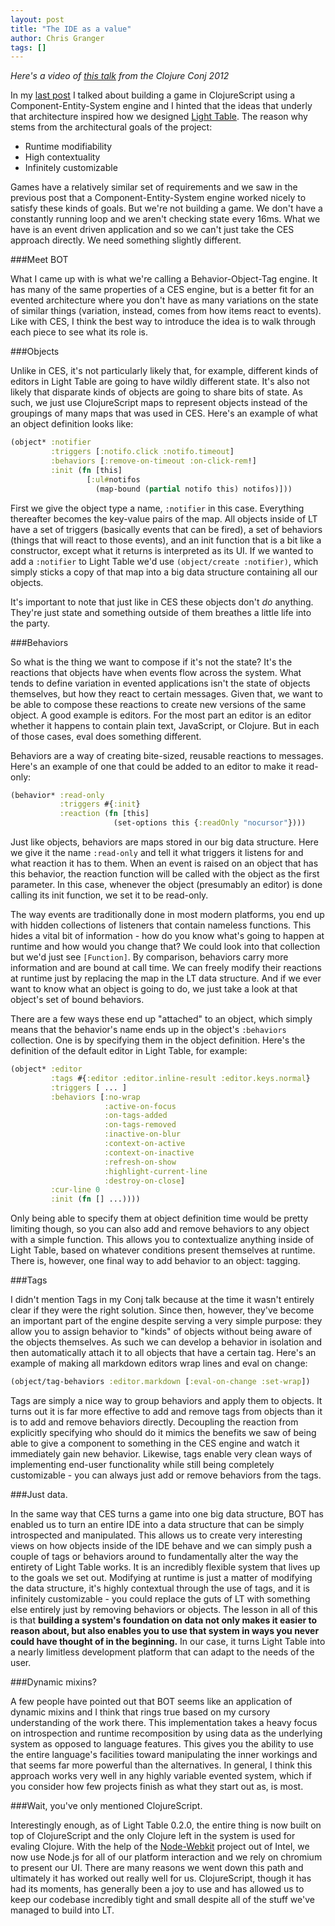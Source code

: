 ```yaml
---
layout: post
title: "The IDE as a value"
author: Chris Granger
tags: []
---
```


_Here's a video of [this talk][talk] from the Clojure Conj 2012_

In my [last post][lp] I talked about building a game in ClojureScript using a Component-Entity-System engine and I hinted that the ideas that underly that architecture inspired how we designed [Light Table][lt]. The reason why stems from the architectural goals of the project:

* Runtime modifiability
* High contextuality
* Infinitely customizable

Games have a relatively similar set of requirements and we saw in the previous post that a Component-Entity-System engine worked nicely to satisfy these kinds of goals. But we're not building a game. We don't have a constantly running loop and we aren't checking state every 16ms. What we have is an event driven application and so we can't just take the CES approach directly. We need something slightly different.

###Meet BOT

What I came up with is what we're calling a Behavior-Object-Tag engine. It has many of the same properties of a CES engine, but is a better fit for an evented architecture where you don't have as many variations on the state of similar things (variation, instead, comes from how items react to events). Like with CES, I think the best way to introduce the idea is to walk through each piece to see what its role is.

###Objects

Unlike in CES, it's not particularly likely that, for example, different kinds of editors in Light Table are going to have wildly different state. It's also not likely that disparate kinds of objects are going to share bits of state. As such, we just use ClojureScript maps to represent objects instead of the groupings of many maps that was used in CES. Here's an example of what an object definition looks like:

```clojure
(object* :notifier
         :triggers [:notifo.click :notifo.timeout]
         :behaviors [:remove-on-timeout :on-click-rem!]
         :init (fn [this]
                 [:ul#notifos
                   (map-bound (partial notifo this) notifos)]))
```

First we give the object type a name, `:notifier` in this case. Everything thereafter becomes the key-value pairs of the map. All objects inside of LT have a set of triggers (basically events that can be fired), a set of behaviors (things that will react to those events), and an init function that is a bit like a constructor, except what it returns is interpreted as its UI. If we wanted to add a `:notifier` to Light Table we'd use `(object/create :notifier)`, which simply sticks a copy of that map into a big data structure containing all our objects.

It's important to note that just like in CES these objects don't *do* anything. They're just state and something outside of them breathes a little life into the party.

###Behaviors

So what is the thing we want to compose if it's not the state? It's the reactions that objects have when events flow across the system. What tends to define variation in evented applications isn't the state of objects themselves, but how they react to certain messages. Given that, we want to be able to compose these reactions to create new versions of the same object. A good example is editors. For the most part an editor is an editor whether it happens to contain plain text, JavaScript, or Clojure. But in each of those cases, eval does something different.

Behaviors are a way of creating bite-sized, reusable reactions to messages. Here's an example of one that could be added to an editor to make it read-only:

```clojure
(behavior* :read-only
           :triggers #{:init}
           :reaction (fn [this]
                       (set-options this {:readOnly "nocursor"})))
```

Just like objects, behaviors are maps stored in our big data structure. Here we give it the name `:read-only` and tell it what triggers it listens for and what reaction it has to them. When an event is raised on an object that has this behavior, the reaction function will be called with the object as the first parameter. In this case, whenever the object (presumably an editor) is done calling its init function, we set it to be read-only.

The way events are traditionally done in most modern platforms, you end up with hidden collections of listeners that contain nameless functions. This hides a vital bit of information - how do you know what's going to happen at runtime and how would you change that? We could look into that collection but we'd just see `[Function]`. By comparison, behaviors carry more information and are bound at call time. We can freely modify their reactions at runtime just by replacing the map in the LT data structure. And if we ever want to know what an object is going to do, we just take a look at that object's set of bound behaviors.

There are a few ways these end up "attached" to an object, which simply means that the behavior's name ends up in the object's `:behaviors` collection. One is by specifying them in the object definition. Here's the definition of the default editor in Light Table, for example:

```clojure
(object* :editor
         :tags #{:editor :editor.inline-result :editor.keys.normal}
         :triggers [ ... ]
         :behaviors [:no-wrap
                     :active-on-focus
                     :on-tags-added
                     :on-tags-removed
                     :inactive-on-blur
                     :context-on-active
                     :context-on-inactive
                     :refresh-on-show
                     :highlight-current-line
                     :destroy-on-close]
         :cur-line 0
         :init (fn [] ...))))
```

Only being able to specify them at object definition time would be pretty limiting though, so you can also add and remove behaviors to any object with a simple function. This allows you to contextualize anything inside of Light Table, based on whatever conditions present themselves at runtime. There is, however, one final way to add behavior to an object: tagging.

###Tags

I didn't mention Tags in my Conj talk because at the time it wasn't entirely clear if they were the right solution. Since then, however, they've become an important part of the engine despite serving a very simple purpose: they allow you to assign behavior to "kinds" of objects without being aware of the objects themselves. As such we can develop a behavior in isolation and then automatically attach it to all objects that have a certain tag. Here's an example of making all markdown editors wrap lines and eval on change:

```clojure
(object/tag-behaviors :editor.markdown [:eval-on-change :set-wrap])
```

Tags are simply a nice way to group behaviors and apply them to objects. It turns out it is far more effective to add and remove tags from objects than it is to add and remove behaviors directly. Decoupling the reaction from explicitly specifying who should do it mimics the benefits we saw of being able to give a component to something in the CES engine and watch it immediately gain new behavior. Likewise, tags enable very clean ways of implementing end-user functionality while still being completely customizable - you can always just add or remove behaviors from the tags.

###Just data.

In the same way that CES turns a game into one big data structure, BOT has enabled us to turn an entire IDE into a data structure that can be simply introspected and manipulated. This allows us to create very interesting views on how objects inside of the IDE behave and we can simply push a couple of tags or behaviors around to fundamentally alter the way the entirety of Light Table works. It is an incredibly flexible system that lives up to the goals we set out. Modifying at runtime is just a matter of modifying the data structure, it's highly contextual through the use of tags, and it is infinitely customizable - you could replace the guts of LT with something else entirely just by removing behaviors or objects. The lesson in all of this is that **building a system's foundation on data not only makes it easier to reason about, but also enables you to use that system in ways you never could have thought of in the beginning.** In our case, it turns Light Table into a nearly limitless development platform that can adapt to the needs of the user.

###Dynamic mixins?

A few people have pointed out that BOT seems like an application of dynamic mixins and I think that rings true based on my cursory understanding of the work there. This implementation takes a heavy focus on introspection and runtime recomposition by using data as the underlying system as opposed to language features. This gives you the ability to use the entire language's facilities toward manipulating the inner workings and that seems far more powerful than the alternatives. In general, I think this approach works very well in any highly variable evented system, which if you consider how few projects finish as what they start out as, is most.

###Wait, you've only mentioned ClojureScript.

Interestingly enough, as of Light Table 0.2.0, the entire thing is now built on top of ClojureScript and the only Clojure left in the system is used for evaling Clojure. With the help of the [Node-Webkit][nw] project out of Intel, we now use Node.js for all of our platform interaction and we rely on chromium to present our UI. There are many reasons we went down this path and ultimately it has worked out really well for us. ClojureScript, though it has had its moments, has generally been a joy to use and has allowed us to keep our codebase incredibly tight and small despite all of the stuff we've managed to build into LT.


[lp]: /2012/12/11/anatomy-of-a-knockout/
[lt]: http://www.lighttable.com
[talk]: https://www.youtube.com/watch?v=V1Eu9vZaDYw
[nw]: https://github.com/rogerwang/node-webkit
